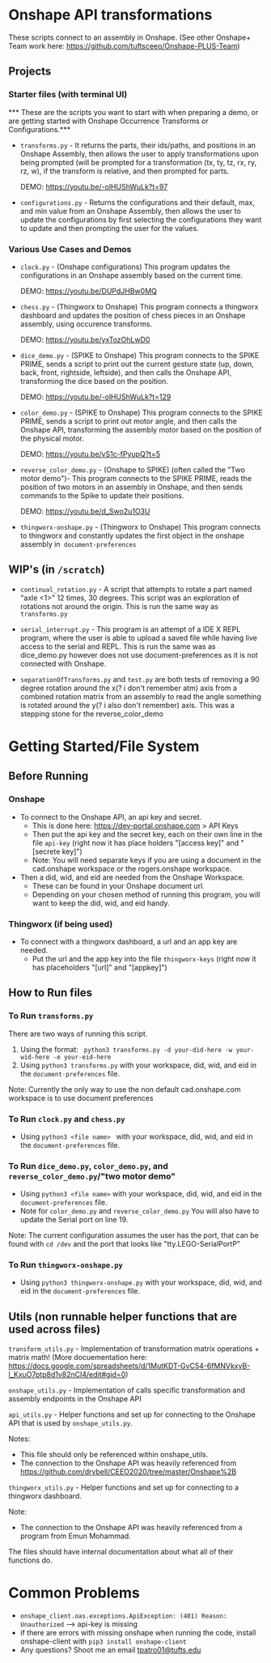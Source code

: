 # Onshape API transformations
These scripts connect to an assembly in Onshape.
(See other Onshape+ Team work here: https://github.com/tuftsceeo/Onshape-PLUS-Team)

## Projects

### Starter files (with terminal UI)
*** These are the scripts you want to start with when preparing a demo, or are getting started with Onshape Occurrence Transforms or Configurations.***

- ```transforms.py``` - It returns the parts, their ids/paths, and positions in an Onshape Assembly, then allows the user to apply transformations upon being prompted (will be prompted for a transformation (tx, ty, tz, rx, ry, rz, w), if the transform is relative, and then prompted for parts.

    DEMO: https://youtu.be/-olHUShWuLk?t=97

- ```configurations.py``` - Returns the configurations and their default, max, and min value from an Onshape Assembly, then allows the user to update the configurations by first selecting the configurations they want to update and then prompting the user for the values.



### Various Use Cases and Demos

- ```clock.py``` - (Onshape configurations)
This program updates the configurations in an Onshape assembly based on the current time.

    DEMO: https://youtu.be/DUPdJHBw0MQ

- ```chess.py``` - (Thingworx to Onshape)
This program connects a thingworx dashboard and updates the position of chess pieces in an Onshape assembly, using occurence transforms. 

    DEMO: https://youtu.be/yxTozOhLwD0

- ```dice_demo.py``` - (SPIKE to Onshape)
This program connects to the SPIKE PRIME, sends a script to print out the current gesture state (up, down, back, front, rightside, leftside), and then calls the Onshape API, transforming the dice based on the position.

    DEMO: https://youtu.be/-olHUShWuLk?t=129

- ```color_demo.py``` - (SPIKE to Onshape)
This program connects to the SPIKE PRIME, sends a script to print out motor angle, and then calls the Onshape API, transforming the assembly motor based on the position of the physical motor.

    DEMO: https://youtu.be/vS1c-fPyupQ?t=5

- ```reverse_color_demo.py``` - (Onshape to SPIKE)
(often called the "Two motor demo")- This program connects to the SPIKE PRIME, reads the position of two motors in an assembly in Onshape, and then sends commands to the Spike to update their positions.

    DEMO: https://youtu.be/d_Swo2u1O3U

- ```thingworx-onshape.py``` - (Thingworx to Onshape)
This program connects to thingworx and constantly updates the first object in the onshape assembly in``` document-preferences```

## WIP's (in ```/scratch```)
- ```continual_rotation.py``` - A script that attempts to rotate a part named "axle <1>" 12 times, 30 degrees. This script was an exploration of rotations not around the origin. This is run the same way as ```transforms.py```

- ```serial_interrupt.py``` - This program is an attempt of a IDE X REPL program, where the user is able to upload a saved file while having live access to the serial and REPL. This is run the same was as dice_demo.py however does not use document-preferences as it is not connected with Onshape.

- ```separationOfTransforms.py``` and ```test.py``` are both tests of removing a 90 degree rotation around the x(? i don't remember atm) axis from a combined rotation matrix from an assembly to read the angle something is rotated around the y(? i also don't remember) axis. This was a stepping stone for the reverse_color_demo

# Getting Started/File System
## Before Running 

### Onshape
- To connect to the Onshape API, an api key and secret.
  - This is done here: https://dev-portal.onshape.com > API Keys
  - Then put the api key and the secret key, each on their own line in the file ```api-key``` (right now it has place holders "[access key]" and "[secrete key]")
  - Note: You will need separate keys if you are using a document in the cad.onshape workspace or the rogers.onshape workspace.
- Then a did, wid, and eid are needed from the Onshape Workspace.
  - These can be found in your Onshape document url.
  - Depending on your chosen method of running this program, you will want to keep the did, wid, and eid handy.

### Thingworx (if being used)
- To connect with a thingworx dashboard, a url and an app key are needed.
  - Put the url and the app key into the file ```thingworx-keys``` (right
  now it has placeholders "[url]" and "[appkey]")


## How to Run files 
### To Run ```transforms.py```
There are two ways of running this script.
1. Using the format:
``` python3 transforms.py -d your-did-here -w your-wid-here -e your-eid-here```
2. Using ```python3 transforms.py``` with your workspace, did, wid, and eid in the ```document-preferences``` file.

Note: Currently the only way to use the non default cad.onshape.com workspace is to use document preferences

### To Run ```clock.py``` and ```chess.py```
- Using ```python3 <file name> ``` with your workspace, did, wid, and eid in the ```document-preferences``` file.

### To Run ```dice_demo.py```, ```color_demo.py```, and ```reverse_color_demo.py```/"two motor demo"
- Using ```python3 <file name>``` with your workspace, did, wid, and eid in the ```document-preferences``` file.
- Note for ```color_demo.py``` and ```reverse_color_demo.py``` You will also have to update the Serial port on line 19.

Note: The current configuration assumes the user has the port, that can be found with ```cd /dev``` and the port that looks like "tty.LEGO-SerialPortP" 

### To Run ```thingworx-onshape.py```
- Using ```python3 thingworx-onshape.py``` with your workspace, did, wid, and eid in the ```document-preferences``` file.

## Utils (non runnable helper functions that are used across files)
```transform_utils.py``` - Implementation of transformation matrix operations + matrix math! (More docuementation here: https://docs.google.com/spreadsheets/d/1MutKDT-GvC54-6fMNVkxyB-l_KxuO7ptp8d1v82nCl4/edit#gid=0)

```onshape_utils.py``` - Implementation of calls specific transformation and assembly endpoints in the Onshape API

```api_utils.py``` - Helper functions and set up for connecting to the Onshape API that is used by ```onshape_utils.py```.
  
  Notes:
  - This file should only be referenced within onshape_utils.
  - The connection to the Onshape API was heavily referenced from
  https://github.com/drybell/CEEO2020/tree/master/Onshape%2B

```thingworx_utils.py``` - Helper functions and set up for connecting to a thingworx dashboard.
  
  Note:
  - The connection to the Onshape API was heavily referenced from a program from Emun Mohammad.

The files should have internal documentation about what all of their functions do.

# Common Problems

- ```onshape_client.oas.exceptions.ApiException: (401) Reason: Unauthorized```
--> api-key is missing
- if there are errors with missing onshape when running the code, install onshape-client with ```pip3 install onshape-client```
- Any questions? Shoot me an email tpatro01@tufts.edu
